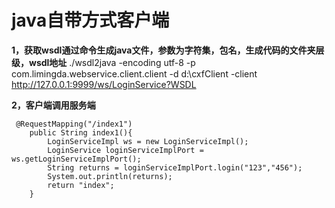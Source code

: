 #  java自带方式客户端

**1，获取wsdl通过命令生成java文件，参数为字符集，包名，生成代码的文件夹层级，wsdl地址**
./wsdl2java -encoding utf-8 -p com.limingda.webservice.client.client -d d:\cxfClient -client http://127.0.0.1:9999/ws/LoginService?WSDL

**2，客户端调用服务端**
```
 @RequestMapping("/index1")
    public String index1(){
        LoginServiceImpl ws = new LoginServiceImpl();
        LoginService loginServiceImplPort = ws.getLoginServiceImplPort();
        String returns = loginServiceImplPort.login("123","456");
        System.out.println(returns);
        return "index";
    }
```
